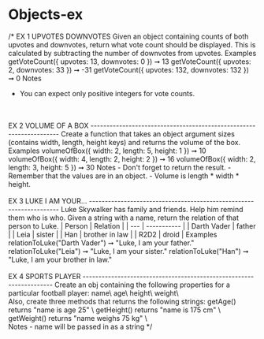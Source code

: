 # Objects-ex


/* EX 1 UPVOTES DOWNVOTES
Given an object containing counts of both upvotes and downvotes, return what vote count should be displayed. This is calculated by subtracting the number of downvotes from upvotes.
Examples
getVoteCount({ upvotes: 13, downvotes: 0 }) ➞ 13
getVoteCount({ upvotes: 2, downvotes: 33 }) ➞ -31
getVoteCount({ upvotes: 132, downvotes: 132 }) ➞ 0
Notes
- You can expect only positive integers for vote counts.
<br>
<br>
EX 2 VOLUME OF A BOX --------------------------------------------------------------------
Create a function that takes an object argument sizes (contains width, length, height keys) and returns the volume of the box.
Examples
volumeOfBox({ width: 2, length: 5, height: 1 }) ➞ 10
volumeOfBox({ width: 4, length: 2, height: 2 }) ➞ 16
volumeOfBox({ width: 2, length: 3, height: 5 }) ➞ 30
Notes
- Don't forget to return the result.
- Remember that the values are in an object.
- Volume is length * width * height.
<br><br>
EX 3 LUKE I AM YOUR... --------------------------------------------------------------------
Luke Skywalker has family and friends. Help him remind them who is who. Given a string with a name, return the relation of that person to Luke.
| Person |  Relation |
| --- | ----------- |
| Darth Vader | father |
| Leia |    sister |
| Han | brother in law |
| R2D2  | droid |
Examples
relationToLuke("Darth Vader") ➞ "Luke, I am your father."
relationToLuke("Leia") ➞ "Luke, I am your sister."
relationToLuke("Han") ➞ "Luke, I am your brother in law."
<br><br>
EX 4 SPORTS PLAYER --------------------------------------------------------------------
Create an obj containing the following properties for a particular football player:
name\
age\
height\
weight\
<br>
Also, create three methods that returns the following strings:
getAge() returns "name is age 25" \
getHeight() returns "name is 175 cm" \
getWeight() returns "name weighs 75 kg" \
<br>
Notes
- name will be passed in as a string 
 */